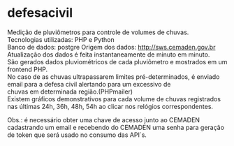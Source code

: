 # defesacivil
Medição de pluviômetros para controle de volumes de chuvas.<br>
Tecnologias utilizadas: PHP e Python<br>
Banco de dados: postgre
Origem dos dados: http://sws.cemaden.gov.br <br>
Atualização dos dados é feita instantaneamente de minuto em minuto.<br>
São gerados dados pluviométricos de cada pluviômetro e mostrados em um frontend PHP. <br>
No caso de as chuvas ultrapassarem limites pré-determinados, é enviado email para a defesa civil alertando para um excessivo de<br>
 chuvas em determinada região.(PHPmailer)<br>
Existem gráficos demonstrativos para cada volume de chuvas registrados nas últimas 24h, 36h, 48h, 54h ao clicar nos relógios correspondentes. <br>

Obs.: é necessário obter uma chave de acesso junto ao CEMADEN cadastrando um email e recebendo do CEMADEN uma senha para geração <br>
de token que será usado no consumo das API´s.


